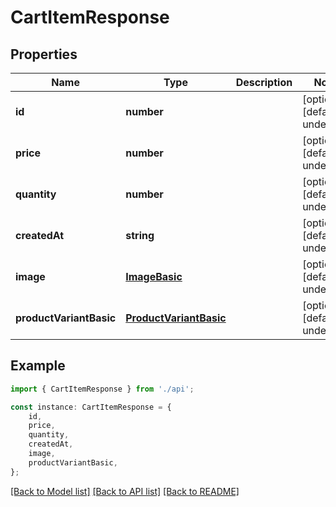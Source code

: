 # CartItemResponse


## Properties

Name | Type | Description | Notes
------------ | ------------- | ------------- | -------------
**id** | **number** |  | [optional] [default to undefined]
**price** | **number** |  | [optional] [default to undefined]
**quantity** | **number** |  | [optional] [default to undefined]
**createdAt** | **string** |  | [optional] [default to undefined]
**image** | [**ImageBasic**](ImageBasic.md) |  | [optional] [default to undefined]
**productVariantBasic** | [**ProductVariantBasic**](ProductVariantBasic.md) |  | [optional] [default to undefined]

## Example

```typescript
import { CartItemResponse } from './api';

const instance: CartItemResponse = {
    id,
    price,
    quantity,
    createdAt,
    image,
    productVariantBasic,
};
```

[[Back to Model list]](../README.md#documentation-for-models) [[Back to API list]](../README.md#documentation-for-api-endpoints) [[Back to README]](../README.md)
